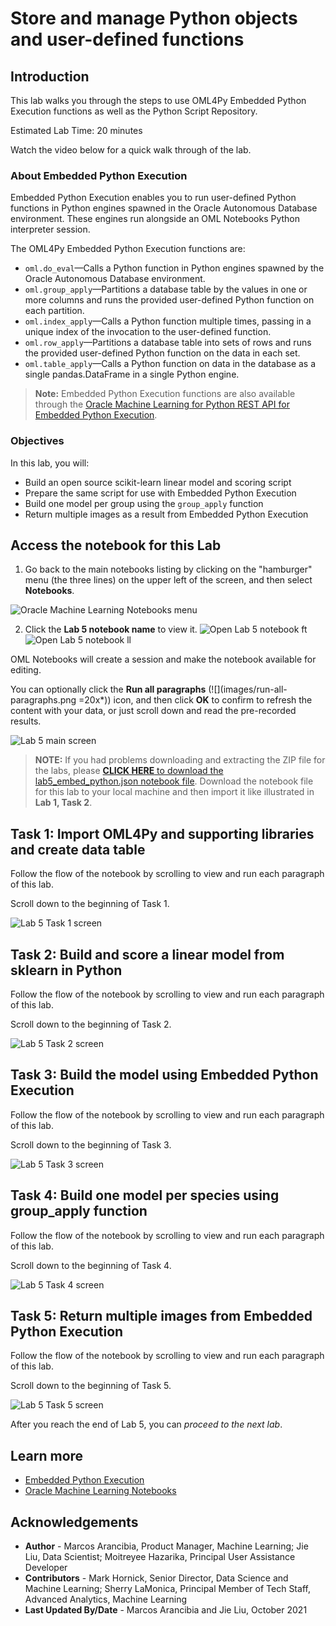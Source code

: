 # Store and manage Python objects and user-defined functions

## Introduction

This lab walks you through the steps to use OML4Py Embedded Python Execution functions as well as the Python Script Repository.

Estimated Lab Time: 20 minutes

Watch the video below for a quick walk through of the lab.

[](youtube:GbQPDL4eYR8)

### About Embedded Python Execution
Embedded Python Execution enables you to run user-defined Python functions in Python engines spawned in the Oracle Autonomous Database environment. These engines run alongside an OML Notebooks Python interpreter session.

The OML4Py Embedded Python Execution functions are:

* `oml.do_eval`&mdash;Calls a Python function in Python engines spawned by the Oracle Autonomous Database environment.
* `oml.group_apply`&mdash;Partitions a database table by the values in one or more columns and runs the provided user-defined Python function on each partition.
* `oml.index_apply`&mdash;Calls a Python function multiple times, passing in a unique index of the invocation to the user-defined function.
* `oml.row_apply`&mdash;Partitions a database table into sets of rows and runs the provided user-defined Python function on the data in each set.
* `oml.table_apply`&mdash;Calls a Python function on data in the database as a single pandas.DataFrame in a single Python engine.

> **Note:** Embedded Python Execution functions are also available through the [Oracle Machine Learning for Python REST API for Embedded Python Execution](https://docs.oracle.com/en/database/oracle/machine-learning/oml4py/1/mlepe/rest-endpoints.html).

### Objectives

In this lab, you will:
* Build an open source scikit-learn linear model and scoring script
* Prepare the same script for use with Embedded Python Execution
* Build one model per group using the `group_apply` function
* Return multiple images as a result from Embedded Python Execution

## Access the notebook for this Lab

1. Go back to the main notebooks listing by clicking on the "hamburger" menu (the three lines) on the upper left of the screen, and then select **Notebooks**.

 ![Oracle Machine Learning Notebooks menu](images/go-back-to-notebooks.png " ")

2. Click the **Lab 5 notebook name** to view it.
   <if type="freetier">
   ![Open Lab 5 notebook ft](images/click-on-lab5-ft.png " ") </if>
   <if type="livelabs">
   ![Open Lab 5 notebook ll](images/click-on-lab5-ll.png " ") </if>

  OML Notebooks will create a session and make the notebook available for editing.

  You can optionally click the **Run all paragraphs** (![](images/run-all-paragraphs.png =20x*)) icon, and then click **OK** to confirm to refresh the content with your data, or just scroll down and read the pre-recorded results.  
   
  ![Lab 5 main screen](images/lab5-main.png " ")

> **NOTE:** If you had problems downloading and extracting the ZIP file for the labs, please [**CLICK HERE** to download the lab5\_embed\_python.json notebook file](./../notebooks/lab5_embed_python.json?download=1). Download the notebook file for this lab to your local machine and then import it like illustrated in **Lab 1, Task 2**.

## Task 1: Import OML4Py and supporting libraries and create data table

Follow the flow of the notebook by scrolling to view and run each paragraph of this lab.

Scroll down to the beginning of Task 1.

  ![Lab 5 Task 1 screen](images/lab5-task1.png " ")  

## Task 2: Build and score a linear model from sklearn in Python
Follow the flow of the notebook by scrolling to view and run each paragraph of this lab.

Scroll down to the beginning of Task 2.

  ![Lab 5 Task 2 screen](images/lab5-task2.png " ") 

## Task 3: Build the model using Embedded Python Execution
Follow the flow of the notebook by scrolling to view and run each paragraph of this lab.

Scroll down to the beginning of Task 3.

  ![Lab 5 Task 3 screen](images/lab5-task3.png " ") 

## Task 4: Build one model per species using group_apply function
Follow the flow of the notebook by scrolling to view and run each paragraph of this lab.

Scroll down to the beginning of Task 4.

  ![Lab 5 Task 4 screen](images/lab5-task4.png " ") 

## Task 5: Return multiple images from Embedded Python Execution
Follow the flow of the notebook by scrolling to view and run each paragraph of this lab.

Scroll down to the beginning of Task 5.

  ![Lab 5 Task 5 screen](images/lab5-task5.png " ") 

After you reach the end of Lab 5, you can *proceed to the next lab*.

## Learn more

* [Embedded Python Execution](https://docs.oracle.com/en/database/oracle/machine-learning/oml4py/1/mlpug/embedded-python-execution.html#GUID-4FF75B48-6135-4219-A663-AFFBC0F4E9B6)
* [Oracle Machine Learning Notebooks](https://docs.oracle.com/en/database/oracle/machine-learning/oml-notebooks/)


## Acknowledgements
* **Author** - Marcos Arancibia, Product Manager, Machine Learning; Jie Liu, Data Scientist; Moitreyee Hazarika, Principal User Assistance Developer
* **Contributors** -  Mark Hornick, Senior Director, Data Science and Machine Learning; Sherry LaMonica, Principal Member of Tech Staff, Advanced Analytics, Machine Learning
* **Last Updated By/Date** - Marcos Arancibia and Jie Liu, October 2021
